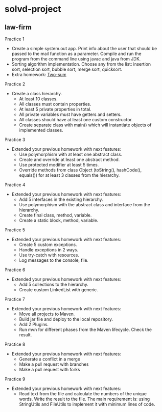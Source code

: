 # solvd-project

## law-firm

Practice 1

- Create a simple system.out app. Print info about the user that should be passed to the mail
  function as a parameter.
  Compile and run the program
  from the command line using javac and java from JDK.
- Sorting algorithm implementation. Choose any from the list: insertion sort, selection sort, bubble
  sort, merge sort,
  quicksort.
- Extra homework: [Two-sum](https://leetcode.com/problems/two-sum/)

Practice 2

- Create a class hierarchy.
    - At least 10 classes.
    - All classes must contain properties.
    - At least 5 private properties in total.
    - All private variables must have getters and setters.
    - All classes should have at least one custom constructor.
    - Create separate class with main() which will instantiate objects of implemented classes.

Practice 3

- Extended your previous homework with next features:
    - Use polymorphism with at least one abstract class.
    - Create and override at least one abstract method.
    - Use protected modifier at least 5 times.
    - Override methods from class Object (toString(), hashCode(), equals()) for at least 3 classes
      from the hierarchy.

Practice 4

- Extended your previous homework with next features:
    - Add 5 interfaces in the existing hierarchy.
    - Use polymorphism with the abstract class and interface from the hierarchy.
    - Create final class, method, variable.
    - Create a static block, method, variable.

Practice 5

- Extended your previous homework with next features:
    - Create 5 custom exceptions.
    - Handle exceptions in 2 ways.
    - Use try-catch with resources.
    - Log messages to the console, file.

Practice 6

- Extended your previous homework with next features:
    - Add 5 collections to the hierarchy.
    - Create custom LinkedList with generic.

Practice 7

- Extended your previous homework with next features:
    - Move all projects to Maven.
    - Build jar file and deploy to the local repository.
    - Add 2 Plugins.
    - Run mvn for different phases from the Maven lifecycle. Check the result.

Practice 8

- Extended your previous homework with next features:
    - Generate a conflict in a merge
    - Make a pull request with branches
    - Make a pull request with forks

Practice 9

- Extended your previous homework with next features:
    - Read text from the file and calculate the numbers of the unique words. Write the result to the file. The main requirement is: using
      StringUtils and FileUtils to implement it with minimum lines of code.